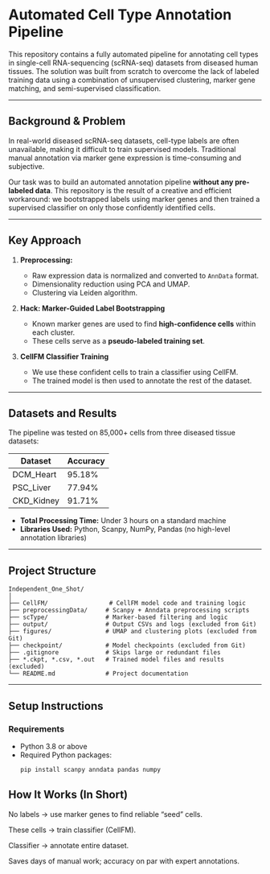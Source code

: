 # Automated Cell Type Annotation Pipeline

This repository contains a fully automated pipeline for annotating cell types in single-cell RNA-sequencing (scRNA-seq) datasets from diseased human tissues. The solution was built from scratch to overcome the lack of labeled training data using a combination of unsupervised clustering, marker gene matching, and semi-supervised classification.

---

## Background & Problem

In real-world diseased scRNA-seq datasets, cell-type labels are often unavailable, making it difficult to train supervised models. Traditional manual annotation via marker gene expression is time-consuming and subjective.

Our task was to build an automated annotation pipeline **without any pre-labeled data**. This repository is the result of a creative and efficient workaround: we bootstrapped labels using marker genes and then trained a supervised classifier on only those confidently identified cells.

---

## Key Approach

1. **Preprocessing:**
   - Raw expression data is normalized and converted to `AnnData` format.
   - Dimensionality reduction using PCA and UMAP.
   - Clustering via Leiden algorithm.

2. **Hack: Marker-Guided Label Bootstrapping**
   - Known marker genes are used to find **high-confidence cells** within each cluster.
   - These cells serve as a **pseudo-labeled training set**.

3. **CellFM Classifier Training**
   - We use these confident cells to train a classifier using CellFM.
   - The trained model is then used to annotate the rest of the dataset.

---

## Datasets and Results

The pipeline was tested on 85,000+ cells from three diseased tissue datasets:

| Dataset       | Accuracy |
|---------------|----------|
| DCM_Heart     | 95.18%   |
| PSC_Liver     | 77.94%   |
| CKD_Kidney    | 91.71%   |

- **Total Processing Time:** Under 3 hours on a standard machine
- **Libraries Used:** Python, Scanpy, NumPy, Pandas (no high-level annotation libraries)

---

## Project Structure

```text
Independent_One_Shot/
│
├── CellFM/                 # CellFM model code and training logic
├── preprocessingData/     # Scanpy + Anndata preprocessing scripts
├── scType/                # Marker-based filtering and logic
├── output/                # Output CSVs and logs (excluded from Git)
├── figures/               # UMAP and clustering plots (excluded from Git)
├── checkpoint/            # Model checkpoints (excluded from Git)
├── .gitignore             # Skips large or redundant files
├── *.ckpt, *.csv, *.out   # Trained model files and results (excluded)
└── README.md              # Project documentation

```
---

## Setup Instructions

### Requirements

- Python 3.8 or above
- Required Python packages:
  ```bash
  pip install scanpy anndata pandas numpy
## How It Works (In Short)

No labels → use marker genes to find reliable “seed” cells.

These cells → train classifier (CellFM).

Classifier → annotate entire dataset.

Saves days of manual work; accuracy on par with expert annotations.
